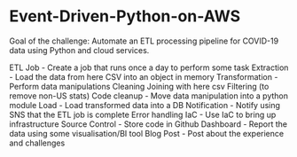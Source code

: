 # Event-Driven-Python-on-AWS
Goal of the challenge: Automate an ETL processing pipeline for COVID-19 data using Python and cloud services.

ETL Job - Create a job that runs once a day to perform some task
 Extraction - Load the data from here CSV into an object in memory
 Transformation - Perform data manipulations
Cleaning
Joining with here csv
Filtering (to remove non-US stats)
 Code cleanup - Move data manipulation into a python module
 Load - Load transformed data into a DB
 Notification - Notify using SNS that the ETL job is complete
 Error handling
 IaC - Use IaC to bring up infrastructure
 Source Control - Store code in Github
 Dashboard - Report the data using some visualisation/BI tool
 Blog Post - Post about the experience and challenges
